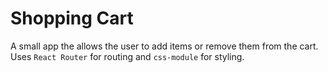 # Shopping Cart

A small app the allows the user to add items or remove them from the cart.
Uses `React Router` for routing and `css-module` for styling.
